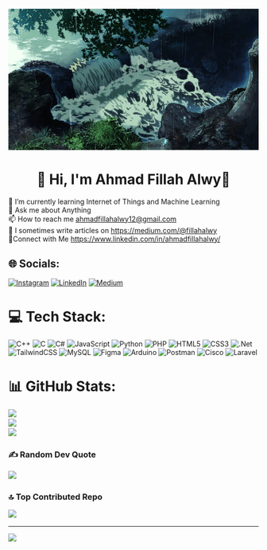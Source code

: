 ![](gif-display/sungai.gif)
# <center>💫 Hi, I'm Ahmad Fillah Alwy👋</center>
🌱 I’m currently learning Internet of Things and Machine Learning<br>💬 Ask me about Anything<br>📫 How to reach me ahmadfillahalwy12@gmail.com<br>📝 I sometimes write articles on https://medium.com/@fillahalwy<br>🔗Connect with Me https://www.linkedin.com/in/ahmadfillahalwy/<br>


## 🌐 Socials:
[![Instagram](https://img.shields.io/badge/Instagram-%23E4405F.svg?logo=Instagram&logoColor=white)](https://instagram.com/a.fillahalwy) [![LinkedIn](https://img.shields.io/badge/LinkedIn-%230077B5.svg?logo=linkedin&logoColor=white)](https://linkedin.com/in/ahmadfillahalwy) [![Medium](https://img.shields.io/badge/Medium-12100E?logo=medium&logoColor=white)](https://medium.com/@fillahalwy) 

# 💻 Tech Stack:
![C++](https://img.shields.io/badge/c++-%2300599C.svg?style=flat-square&logo=c%2B%2B&logoColor=white) ![C](https://img.shields.io/badge/c-%2300599C.svg?style=flat-square&logo=c&logoColor=white) ![C#](https://img.shields.io/badge/c%23-%23239120.svg?style=flat-square&logo=csharp&logoColor=white) ![JavaScript](https://img.shields.io/badge/javascript-%23323330.svg?style=flat-square&logo=javascript&logoColor=%23F7DF1E) ![Python](https://img.shields.io/badge/python-3670A0?style=flat-square&logo=python&logoColor=ffdd54) ![PHP](https://img.shields.io/badge/php-%23777BB4.svg?style=flat-square&logo=php&logoColor=white) ![HTML5](https://img.shields.io/badge/html5-%23E34F26.svg?style=flat-square&logo=html5&logoColor=white) ![CSS3](https://img.shields.io/badge/css3-%231572B6.svg?style=flat-square&logo=css3&logoColor=white) ![.Net](https://img.shields.io/badge/.NET-5C2D91?style=flat-square&logo=.net&logoColor=white) ![TailwindCSS](https://img.shields.io/badge/tailwindcss-%2338B2AC.svg?style=flat-square&logo=tailwind-css&logoColor=white) ![MySQL](https://img.shields.io/badge/mysql-4479A1.svg?style=flat-square&logo=mysql&logoColor=white) ![Figma](https://img.shields.io/badge/figma-%23F24E1E.svg?style=flat-square&logo=figma&logoColor=white) ![Arduino](https://img.shields.io/badge/-Arduino-00979D?style=flat-square&logo=Arduino&logoColor=white) ![Postman](https://img.shields.io/badge/Postman-FF6C37?style=flat-square&logo=postman&logoColor=white) ![Cisco](https://img.shields.io/badge/cisco-%23049fd9.svg?style=flat-square&logo=cisco&logoColor=black) ![Laravel](https://img.shields.io/badge/laravel-%23FF2D20.svg?style=flat-square&logo=laravel&logoColor=white)
# 📊 GitHub Stats:
![](https://github-readme-stats.vercel.app/api?username=fillahalwy&theme=dark&hide_border=false&include_all_commits=true&count_private=true)<br/>
![](https://github-readme-streak-stats.herokuapp.com/?user=fillahalwy&theme=dark&hide_border=false)<br/>
![](https://github-readme-stats.vercel.app/api/top-langs/?username=fillahalwy&theme=dark&hide_border=false&include_all_commits=true&count_private=true&layout=compact)

### ✍️ Random Dev Quote
![](https://quotes-github-readme.vercel.app/api?type=horizontal&theme=radical)

### 🔝 Top Contributed Repo
![](https://github-contributor-stats.vercel.app/api?username=fillahalwy&limit=5&theme=dark&combine_all_yearly_contributions=true)

---
[![](https://visitcount.itsvg.in/api?id=fillahalwy&icon=0&color=0)](https://visitcount.itsvg.in)

<!-- Proudly created with GPRM ( https://gprm.itsvg.in ) -->
